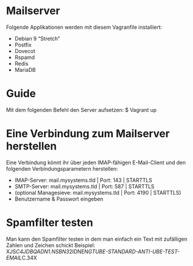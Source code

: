 # Mailserver
Folgende Applikationen werden mit diesem Vagranfile installiert:
* Debian 9 “Stretch”
* Postfix
* Dovecot
* Rspamd
* Redis
* MariaDB

# Guide
Mit dem folgenden Befehl den Server aufsetzen:
  $ Vagrant up
  
# Eine Verbindung zum Mailserver herstellen
Eine Verbindung könnt ihr über jeden IMAP-fähigen E-Mail-Client und den folgenden Verbindungsparametern herstellen:
* IMAP-Server: mail.mysystems.tld | Port: 143 | STARTTLS
* SMTP-Server: mail.mysystems.tld | Port: 587 | STARTTLS
* (optional Managesieve: mail.mysystems.tld | Port: 4190 | STARTTLS)
* Benutzername & Passwort eingeben

# Spamfilter testen
Man kann den Spamfilter testen in dem man einfach ein Text mit zufälligen Zahlen und Zeichen schickt Beispiel:
   XJS*C4JDBQADN1.NSBN3*2IDNEN*GTUBE-STANDARD-ANTI-UBE-TEST-EMAIL*C.34X
